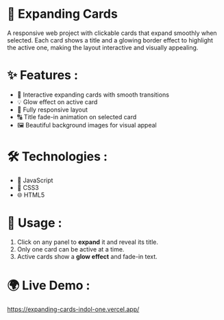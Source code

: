 # 🌄 Expanding Cards

A responsive web project with clickable cards that expand smoothly when selected. Each card shows a title and a glowing border effect to highlight the active one, making the layout interactive and visually appealing.


# ✨ Features :

- 🎨 Interactive expanding cards with smooth transitions  
- 💡 Glow effect on active card  
- 📱 Fully responsive layout
- 🔠 Title fade-in animation on selected card  
- 🖼️ Beautiful background images for visual appeal  

# 🛠️ Technologies :

- 🧠 JavaScript  
- 🎨 CSS3  
- 🌐 HTML5  

# 🚀 Usage :

1. Click on any panel to **expand** it and reveal its title.
2. Only one card can be active at a time.
3. Active cards show a **glow effect** and fade-in text.

# 🌍 Live Demo :
https://expanding-cards-indol-one.vercel.app/
